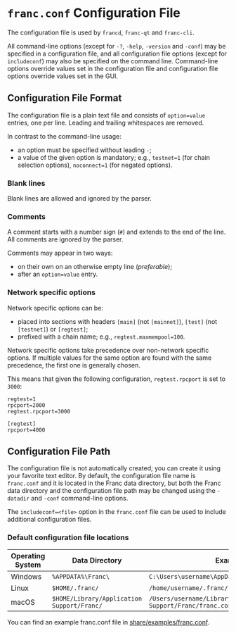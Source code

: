 # `franc.conf` Configuration File

The configuration file is used by `francd`, `franc-qt` and `franc-cli`.

All command-line options (except for `-?`, `-help`, `-version` and `-conf`) may be specified in a configuration file, and all configuration file options (except for `includeconf`) may also be specified on the command line. Command-line options override values set in the configuration file and configuration file options override values set in the GUI.

## Configuration File Format

The configuration file is a plain text file and consists of `option=value` entries, one per line. Leading and trailing whitespaces are removed.

In contrast to the command-line usage:
- an option must be specified without leading `-`;
- a value of the given option is mandatory; e.g., `testnet=1` (for chain selection options), `noconnect=1` (for negated options).

### Blank lines

Blank lines are allowed and ignored by the parser.

### Comments

A comment starts with a number sign (`#`) and extends to the end of the line. All comments are ignored by the parser.

Comments may appear in two ways:
- on their own on an otherwise empty line (_preferable_);
- after an `option=value` entry.

### Network specific options

Network specific options can be:
- placed into sections with headers `[main]` (not `[mainnet]`), `[test]` (not `[testnet]`) or `[regtest]`;
- prefixed with a chain name; e.g., `regtest.maxmempool=100`.

Network specific options take precedence over non-network specific options.
If multiple values for the same option are found with the same precedence, the
first one is generally chosen.

This means that given the following configuration, `regtest.rpcport` is set to `3000`:

```
regtest=1
rpcport=2000
regtest.rpcport=3000

[regtest]
rpcport=4000
```

## Configuration File Path

The configuration file is not automatically created; you can create it using your favorite text editor. By default, the configuration file name is `franc.conf` and it is located in the Franc data directory, but both the Franc data directory and the configuration file path may be changed using the `-datadir` and `-conf` command-line options.

The `includeconf=<file>` option in the `franc.conf` file can be used to include additional configuration files.

### Default configuration file locations

Operating System | Data Directory | Example Path
-- | -- | --
Windows | `%APPDATA%\Franc\` | `C:\Users\username\AppData\Roaming\Franc\franc.conf`
Linux | `$HOME/.franc/` | `/home/username/.franc/franc.conf`
macOS | `$HOME/Library/Application Support/Franc/` | `/Users/username/Library/Application Support/Franc/franc.conf`

You can find an example franc.conf file in [share/examples/franc.conf](../share/examples/franc.conf).
